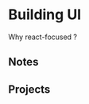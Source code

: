 # Building UI

<!--
The front end is the part of the website a user or customer interacts with. Front-End Developers also use other tools, ranging from content management systems (CMSs) like WordPress and Drupal to libraries and frameworks like React, Angular, and Vue. Libraries and frameworks allow you to use a blueprint to create web elements like buttons rather than creating a new one every time. -->

Why react-focused ?

## Notes

## Projects
